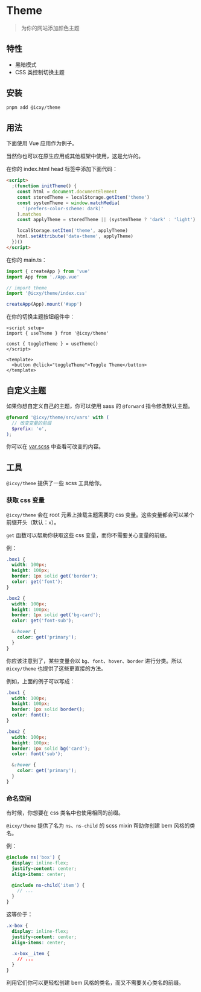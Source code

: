 # Theme

> 为你的网站添加颜色主题

## 特性

- 黑暗模式
- CSS 类控制切换主题

## 安装

```bash
pnpm add @icxy/theme
```

## 用法

下面使用 Vue 应用作为例子。

当然你也可以在原生应用或其他框架中使用，这是允许的。

在你的 index.html head 标签中添加下面代码：

```html
<script>
  ;(function initTheme() {
    const html = document.documentElement
    const storedTheme = localStorage.getItem('theme')
    const systemTheme = window.matchMedia(
      '(prefers-color-scheme: dark)'
    ).matches
    const applyTheme = storedTheme || (systemTheme ? 'dark' : 'light')

    localStorage.setItem('theme', applyTheme)
    html.setAttribute('data-theme', applyTheme)
  })()
</script>
```

在你的 main.ts：

```ts
import { createApp } from 'vue'
import App from './App.vue'

// import theme
import '@icxy/theme/index.css'

createApp(App).mount('#app')
```

在你的切换主题按钮组件中：

```vue
<script setup>
import { useTheme } from '@icxy/theme'

const { toggleTheme } = useTheme()
</script>

<template>
  <button @click="toggleTheme">Toggle Theme</button>
</template>
```

## 自定义主题

如果你想自定义自己的主题，你可以使用 sass 的 `@forward` 指令修改默认主题。

```scss
@forward '@icxy/theme/src/vars' with (
  // 改变变量的前缀
  $prefix: 'o',
);
```

你可以在 [var.scss](<./src/_vars.scss>) 中查看可改变的内容。

## 工具

`@icxy/theme` 提供了一些 scss 工具给你。

### 获取 css 变量

`@icxy/theme` 会在 root 元素上挂载主题需要的 css 变量。这些变量都会可以某个前缀开头（默认：`x`）。

`get` 函数可以帮助你获取这些 css 变量，而你不需要关心变量的前缀。

例：

```scss
.box1 {
  width: 100px;
  height: 100px;
  border: 1px solid get('border');
  color: get('font');
}

.box2 {
  width: 100px;
  height: 100px;
  border: 1px solid get('bg-card');
  color: get('font-sub');

  &:hover {
    color: get('primary');
  }
}
```

你应该注意到了，某些变量会以 `bg`、`font`、`hover`、`border` 进行分类。所以 `@icxy/theme` 也提供了这些更直接的方法。

例如，上面的例子可以写成：

```scss
.box1 {
  width: 100px;
  height: 100px;
  border: 1px solid border();
  color: font();
}

.box2 {
  width: 100px;
  height: 100px;
  border: 1px solid bg('card');
  color: font('sub');

  &:hover {
    color: get('primary');
  }
}
```

### 命名空间

有时候，你想要在 css 类名中也使用相同的前缀。

`@icxy/theme` 提供了名为 `ns`、`ns-child` 的 scss mixin 帮助你创建 bem 风格的类名。

例：

```scss
@include ns('box') {
  display: inline-flex;
  justify-content: center;
  align-items: center;

  @include ns-child('item') {
    // ...
  }
}
```

这等价于：

```css
.x-box {
  display: inline-flex;
  justify-content: center;
  align-items: center;

  .x-box__item {
    // ...
  }
}
```

利用它们你可以更轻松创建 bem 风格的类名，而又不需要关心类名的前缀。
